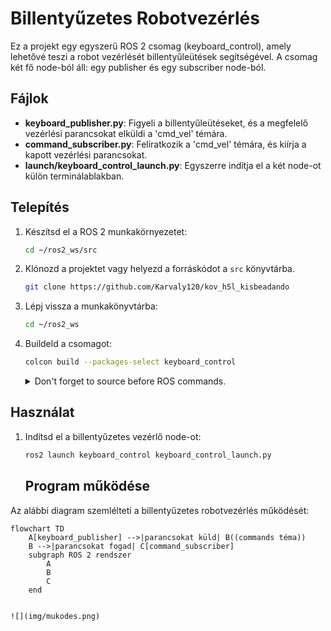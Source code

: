 # Billentyűzetes Robotvezérlés

Ez a projekt egy egyszerű ROS 2 csomag (keyboard_control), amely lehetővé teszi a robot vezérlését billentyűleütések segítségével. A csomag két fő node-ból áll: egy publisher és egy subscriber node-ból.

## Fájlok
- **keyboard_publisher.py**: Figyeli a billentyűleütéseket, és a megfelelő vezérlési parancsokat elküldi a 'cmd_vel' témára.
- **command_subscriber.py**: Feliratkozik a 'cmd_vel' témára, és kiírja a kapott vezérlési parancsokat.
- **launch/keyboard_control_launch.py**: Egyszerre indítja el a két node-ot külön terminálablakban.

## Telepítés
1. Készítsd el a ROS 2 munkakörnyezetet:
   ```bash
   cd ~/ros2_ws/src
   ```
2. Klónozd a projektet vagy helyezd a forráskódot a `src` könyvtárba.
   ```bash
   git clone https://github.com/Karvaly120/kov_h5l_kisbeadando
   ```   
3. Lépj vissza a munkakönyvtárba:
   ```bash
   cd ~/ros2_ws
   ```
4. Buildeld a csomagot:
   ```bash
   colcon build --packages-select keyboard_control
   ```
   <details>
   <summary> Don't forget to source before ROS commands.</summary>

   ``` bash
   source ~/ros2_ws/install/setup.bash
   ```
</details>

## Használat
1. Indítsd el a billentyűzetes vezérlő node-ot:
   ```bash
   ros2 launch keyboard_control keyboard_control_launch.py
   ```

   ## Program működése

Az alábbi diagram szemlélteti a billentyűzetes robotvezérlés működését:

```mermaid
flowchart TD
    A[keyboard_publisher] -->|parancsokat küld| B((commands téma))
    B -->|parancsokat fogad| C[command_subscriber]
    subgraph ROS 2 rendszer
        A
        B
        C
    end


![](img/mukodes.png)
